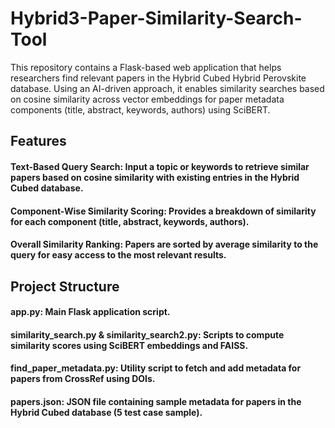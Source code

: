 # Hybrid3-Paper-Similarity-Search-Tool
This repository contains a Flask-based web application that helps researchers find relevant papers in the Hybrid Cubed Hybrid Perovskite database. Using an AI-driven approach, it enables similarity searches based on cosine similarity across vector embeddings for paper metadata components (title, abstract, keywords, authors) using SciBERT.

## Features
#### Text-Based Query Search: Input a topic or keywords to retrieve similar papers based on cosine similarity with existing entries in the Hybrid Cubed database.
#### Component-Wise Similarity Scoring: Provides a breakdown of similarity for each component (title, abstract, keywords, authors).
#### Overall Similarity Ranking: Papers are sorted by average similarity to the query for easy access to the most relevant results.

## Project Structure
#### app.py: Main Flask application script.
#### similarity_search.py & similarity_search2.py: Scripts to compute similarity scores using SciBERT embeddings and FAISS.
#### find_paper_metadata.py: Utility script to fetch and add metadata for papers from CrossRef using DOIs.
#### papers.json: JSON file containing sample metadata for papers in the Hybrid Cubed database (5 test case sample).
